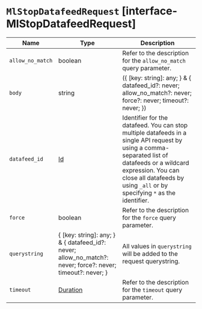 # `MlStopDatafeedRequest` [interface-MlStopDatafeedRequest]

| Name | Type | Description |
| - | - | - |
| `allow_no_match` | boolean | Refer to the description for the `allow_no_match` query parameter. |
| `body` | string | ({ [key: string]: any; } & { datafeed_id?: never; allow_no_match?: never; force?: never; timeout?: never; }) | All values in `body` will be added to the request body. |
| `datafeed_id` | [Id](./Id.md) | Identifier for the datafeed. You can stop multiple datafeeds in a single API request by using a comma-separated list of datafeeds or a wildcard expression. You can close all datafeeds by using `_all` or by specifying `*` as the identifier. |
| `force` | boolean | Refer to the description for the `force` query parameter. |
| `querystring` | { [key: string]: any; } & { datafeed_id?: never; allow_no_match?: never; force?: never; timeout?: never; } | All values in `querystring` will be added to the request querystring. |
| `timeout` | [Duration](./Duration.md) | Refer to the description for the `timeout` query parameter. |
